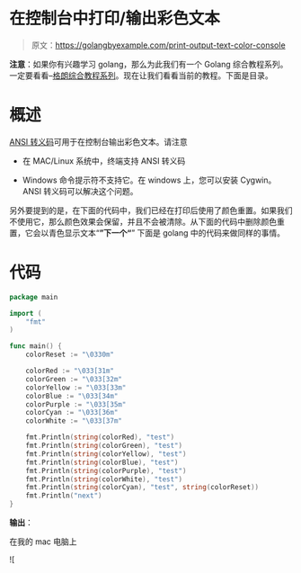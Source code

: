 # 在控制台中打印/输出彩色文本

> 原文：<https://golangbyexample.com/print-output-text-color-console>

**注意**：如果你有兴趣学习 golang，那么为此我们有一个 Golang 综合教程系列。一定要看看–[格朗综合教程系列](https://golangbyexample.com/golang-comprehensive-tutorial/)。现在让我们看看当前的教程。下面是目录。

# **概述**

[ANSI 转义码](http://en.wikipedia.org/wiki/ANSI_escape_code)可用于在控制台输出彩色文本。请注意

*   在 MAC/Linux 系统中，终端支持 ANSI 转义码

*   Windows 命令提示符不支持它。在 windows 上，您可以安装 Cygwin。ANSI 转义码可以解决这个问题。

另外要提到的是，在下面的代码中，我们已经在打印后使用了颜色重置。如果我们不使用它，那么颜色效果会保留，并且不会被清除。从下面的代码中删除颜色重置，它会以青色显示文本“**”下一个“**”
下面是 golang 中的代码来做同样的事情。

# **代码**

```go
package main

import (
    "fmt"
)

func main() {
    colorReset := "\0330m"

    colorRed := "\033[31m"
    colorGreen := "\033[32m"
    colorYellow := "\033[33m"
    colorBlue := "\033[34m"
    colorPurple := "\033[35m"
    colorCyan := "\033[36m"
    colorWhite := "\033[37m"

    fmt.Println(string(colorRed), "test")
    fmt.Println(string(colorGreen), "test")
    fmt.Println(string(colorYellow), "test")
    fmt.Println(string(colorBlue), "test")
    fmt.Println(string(colorPurple), "test")
    fmt.Println(string(colorWhite), "test")
    fmt.Println(string(colorCyan), "test", string(colorReset))
    fmt.Println("next")
}
```

**输出**：

在我的 mac 电脑上

![